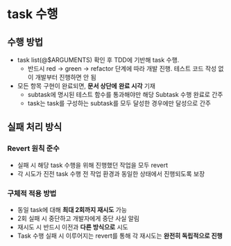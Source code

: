 # task 수행

## 수행 방법
- task list(@$ARGUMENTS) 확인 후 TDD에 기반해 task 수행.
    - 반드시 red -> green -> refactor 단계에 따라 개발 진행. 테스트 코드 작성 없이 개발부터 진행하면 안 됨
- 모든 항목 구현이 완료되면, **문서 상단에** **완료 시각** 기재
    - subtask에 명시된 테스트 함수를 통과해야만 해당 Subtask 수행 완료로 간주
    - task는 task를 구성하는 subtask를 모두 달성한 경우에만 달성으로 간주

## 실패 처리 방식
### Revert 원칙 준수
- 실패 시 해당 task 수행을 위해 진행했던 작업을 모두 revert
- 각 시도가 진전 task 수행 전 작업 환경과 동일한 상태에서 진행되도록 보장

### 구체적 적용 방법
- 동일 task에 대해 **최대 2회까지 재시도** 가능
- 2회 실패 시 중단하고 개발자에게 중단 사실 알림
- 재시도 시 반드시 이전과 **다른 방식으로** 시도
- Task 수행 실패 시 이루어지는 revert를 통해 각 재시도는 **완전히 독립적으로 진행**